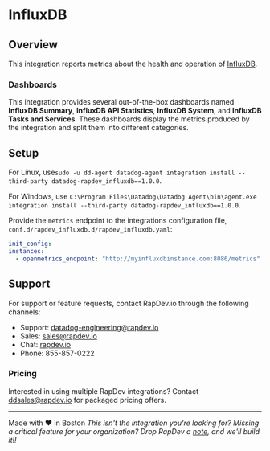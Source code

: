 # InfluxDB

## Overview

This integration reports metrics about the health and operation of [InfluxDB][1].

### Dashboards

This integration provides several out-of-the-box dashboards named **InfluxDB Summary**, 
**InfluxDB API Statistics**, **InfluxDB System**, and **InfluxDB Tasks and Services**. 
These dashboards display the metrics produced by the integration and split them into different categories.

## Setup
For Linux, use`sudo -u dd-agent datadog-agent integration install --third-party datadog-rapdev_influxdb==1.0.0`.

For Windows, use `C:\Program Files\Datadog\Datadog Agent\bin\agent.exe integration install --third-party datadog-rapdev_influxdb==1.0.0`.

Provide the `metrics` endpoint to the integrations configuration file, `conf.d/rapdev_influxdb.d/rapdev_influxdb.yaml`:

```yaml
init_config:
instances:
  - openmetrics_endpoint: "http://myinfluxdbinstance.com:8086/metrics"
```

## Support
For support or feature requests, contact RapDev.io through the following channels:
- Support: datadog-engineering@rapdev.io
- Sales: sales@rapdev.io
- Chat: [rapdev.io][2]
- Phone: 855-857-0222

### Pricing
Interested in using multiple RapDev integrations? Contact [ddsales@rapdev.io][3] for packaged pricing offers.

---

Made with ❤️ in Boston
*This isn't the integration you're looking for? Missing a critical feature for your organization? Drop RapDev a [note][4], and we'll build it!!*


[1]: https://www.influxdata.com/
[2]: https://www.rapdev.io/#Get-in-touch
[3]: mailto:ddsales@rapdev.io
[4]: mailto:datadog-engineering@rapdev.io
